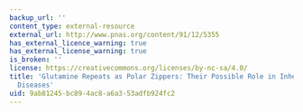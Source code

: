 ```yaml
---
backup_url: ''
content_type: external-resource
external_url: http://www.pnas.org/content/91/12/5355
has_external_licence_warning: true
has_external_license_warning: true
is_broken: ''
license: https://creativecommons.org/licenses/by-nc-sa/4.0/
title: 'Glutamine Repeats as Polar Zippers: Their Possible Role in Inherited Neurodegenerative
  Diseases'
uid: 9ab81245-bc89-4ac8-a6a3-53adfb924fc2
---
```

